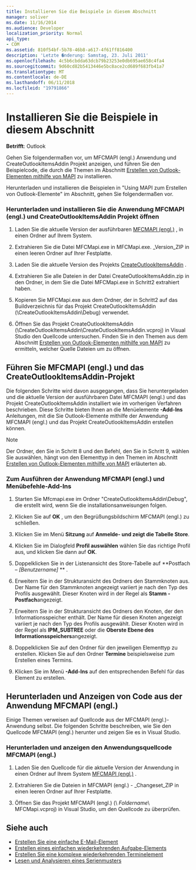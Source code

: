 ```yaml
---
title: Installieren Sie die Beispiele in diesem Abschnitt
manager: soliver
ms.date: 11/16/2014
ms.audience: Developer
localization_priority: Normal
api_type:
- COM
ms.assetid: 810f54bf-5b78-46b8-a617-4f61ff816400
description: 'Letzte �nderung: Samstag, 23. Juli 2011'
ms.openlocfilehash: 4c5b6cbdda63dcb79b23253e0db695ae658c4fa4
ms.sourcegitcommit: 9d60cd82b5413446e5bc8ace2cd689f683fb41a7
ms.translationtype: MT
ms.contentlocale: de-DE
ms.lasthandoff: 06/11/2018
ms.locfileid: "19791866"
---
```

# <a name="install-the-samples-used-in-this-section"></a>Installieren Sie die Beispiele in diesem Abschnitt

**Betrifft**: Outlook 
  
Gehen Sie folgendermaßen vor, um MFCMAPI (engl.) Anwendung und CreateOutlookItemsAddin Projekt anzeigen, und führen Sie den Beispielcode, die durch die Themen im Abschnitt [Erstellen von Outlook-Elementen mithilfe von MAPI](creating-outlook-items-by-using-mapi.md) zu installieren. 

Herunterladen und installieren die Beispielen in "Using MAPI zum Erstellen von Outlook-Elemente" im Abschnitt, gehen Sie folgendermaßen vor.

### <a name="to-download-and-install-the-mfcmapi-application-and-open-createoutlookitemsaddin-project"></a>Herunterladen und installieren Sie die Anwendung MFCMAPI (engl.) und CreateOutlookItemsAddin Projekt öffnen

1. Laden Sie die aktuelle Version der ausführbaren [MFCMAPI (engl.)](http://go.microsoft.com/fwlink/?LinkID=124154) , in einen Ordner auf Ihrem System. 
    
2. Extrahieren Sie die Datei MFCMapi.exe in MFCMapi.exe. _Version_ZIP in einen leeren Ordner auf Ihrer Festplatte.
    
3. Laden Sie die aktuelle Version des Projekts [CreateOutlookItemsAddin](http://go.microsoft.com/fwlink/?LinkID=127828) . 
    
4. Extrahieren Sie alle Dateien in der Datei CreateOutlookItemsAddin.zip in den Ordner, in dem Sie die Datei MFCMapi.exe in Schritt2 extrahiert haben.
    
5. Kopieren Sie MFCMapi.exe aus dem Ordner, der in Schritt2 auf das Buildverzeichnis für das Projekt CreateOutlookItemsAddin (\CreateOutlookItemsAddin\Debug) verwendet.
    
6. Öffnen Sie das Projekt CreateOutlookItemsAddin (\CreateOutlookItemsAddin\CreateOutlookItemsAddin.vcproj) in Visual Studio den Quellcode untersuchen. Finden Sie in den Themen aus dem Abschnitt [Erstellen von Outlook-Elementen mithilfe von MAPI](creating-outlook-items-by-using-mapi.md) zu ermitteln, welcher Quelle Dateien um zu öffnen. 
    
## <a name="run-mfcmapi-and-the-createoutlookitemsaddin-project"></a>Führen Sie MFCMAPI (engl.) und das CreateOutlookItemsAddin-Projekt

Die folgenden Schritte wird davon ausgegangen, dass Sie heruntergeladen und die aktuelle Version der ausführbaren Datei MFCMAPI (engl.) und das Projekt CreateOutlookItemsAddin installiert wie im vorherigen Verfahren beschrieben. Diese Schritte bieten Ihnen an die Menüelemente **-Add-Ins** Anleitungen, mit die Sie Outlook-Elemente mithilfe der Anwendung MFCMAPI (engl.) und das Projekt CreateOutlookItemsAddin erstellen können. 
  
> [!NOTE]
> Der Ordner, den Sie in Schritt 8 und den Befehl, den Sie in Schritt 9, wählen Sie auswählen, hängt von den Elementtyp in den Themen im Abschnitt [Erstellen von Outlook-Elementen mithilfe von MAPI](creating-outlook-items-by-using-mapi.md) erläuterten ab. 

### <a name="to-run-the-mfcmapi-application-and-addins-menu-commands"></a>Zum Ausführen der Anwendung MFCMAPI (engl.) und Menübefehle-Add-Ins

1. Starten Sie Mfcmapi.exe im Ordner "CreateOutlookItemsAddin\Debug", die erstellt wird, wenn Sie die installationsanweisungen folgen.
    
2. Klicken Sie auf **OK** , um den Begrüßungsbildschirm MFCMAPI (engl.) zu schließen. 
    
3. Klicken Sie im Menü **Sitzung** auf **Anmelde- und zeigt die Tabelle Store**.
    
4. Klicken Sie im Dialogfeld **Profil auswählen** wählen Sie das richtige Profil aus, und klicken Sie dann auf **OK**. 
    
5. Doppelklicken Sie in der Listenansicht des Store-Tabelle auf **Postfach – _[Benutzername]_ ** . 
    
6. Erweitern Sie in der Strukturansicht des Ordners den Stammknoten aus. Der Name für den Stammknoten angezeigt variiert je nach den Typ des Profils ausgewählt. Dieser Knoten wird in der Regel als **Stamm - Postfach**angezeigt.
    
7. Erweitern Sie in der Strukturansicht des Ordners den Knoten, der den Informationsspeicher enthält. Der Name für diesen Knoten angezeigt variiert je nach den Typ des Profils ausgewählt. Dieser Knoten wird in der Regel als **IPM_SUBTREE** oder die **Oberste Ebene des Informationsspeichers**angezeigt.
    
8. Doppelklicken Sie auf den Ordner für den jeweiligen Elementtyp zu erstellen. Klicken Sie auf den Ordner **Termine** beispielsweise zum Erstellen eines Termins. 
    
9. Klicken Sie im Menü **-Add-Ins** auf den entsprechenden Befehl für das Element zu erstellen. 
    
## <a name="download-and-view-code-from-the-mfcmapi-application"></a>Herunterladen und Anzeigen von Code aus der Anwendung MFCMAPI (engl.)

Einige Themen verweisen auf Quellcode aus der MFCMAPI (engl.)-Anwendung selbst. Die folgenden Schritte beschreiben, wie Sie den Quellcode MFCMAPI (engl.) herunter und zeigen Sie es in Visual Studio. 

### <a name="to-download-and-view-the-mfcmapi-application-source-code"></a>Herunterladen und anzeigen den Anwendungsquellcode MFCMAPI (engl.)

1. Laden Sie den Quellcode für die aktuelle Version der Anwendung in einen Ordner auf Ihrem System [MFCMAPI (engl.)](http://go.microsoft.com/fwlink/?LinkID=124154) . 
    
2. Extrahieren Sie die Dateien in MFCMAPI (engl.) - _Changeset_ZIP in einen leeren Ordner auf Ihrer Festplatte.
    
3. Öffnen Sie das Projekt MFCMAPI (engl.) (\ _Foldername_\ MFCMapi.vcproj) in Visual Studio, um den Quellcode zu überprüfen.
    
## <a name="see-also"></a>Siehe auch

- [Erstellen Sie eine einfache E-Mail-Element](how-to-create-a-simple-mail-item.md)
- [Erstellen eines einfachen wiederkehrenden Aufgabe-Elements](how-to-create-a-simple-recurrent-task-item.md)
- [Erstellen Sie eine komplexe wiederkehrenden Terminelement](how-to-create-a-complex-recurrent-appointment-item.md)
- [Lesen und Analysieren eines Serienmusters](how-to-read-and-parse-a-recurrence-pattern.md)

